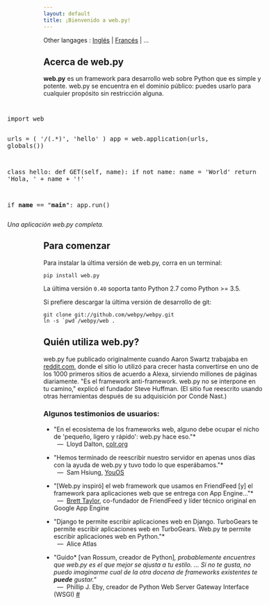 ```yaml
---
layout: default
title: ¡Bienvenido a web.py!
---
```


Other langages : [Inglés](/index.html) | [Francés](/index.fr.html) | ...

## Acerca de web.py

**web.py** es un framework para desarrollo web sobre Python que es simple y potente. web.py se encuentra en el dominio público: puedes usarlo para cualquier propósito sin restricción alguna.

<div style="float: right; margin: 1em">
<pre>
import web

urls = (
    '/(.*)', 'hello'
)
app = web.application(urls, globals())

class hello:
    def GET(self, name):
        if not name:
            name = 'World'
        return 'Hola, ' + name + '!'

if __name__ == "__main__":
    app.run()
</pre>
<em>Una aplicación web.py completa.</em>
</div>

## Para comenzar

Para instalar la última versión de web.py, corra en un terminal:

    pip install web.py

La última versión `0.40` soporta tanto Python 2.7 como Python >= 3.5.

Si prefiere descargar la última versión de desarrollo de git:
    
    git clone git://github.com/webpy/webpy.git
    ln -s `pwd`/webpy/web .

## Quién utiliza web.py?

web.py fue publicado originalmente cuando Aaron Swartz trabajaba en [reddit.com][20], donde el sitio lo utilizó para crecer hasta convertirse en uno de los 1000 primeros sitios de acuerdo a Alexa, sirviendo millones de páginas diariamente. "Es el framework anti-framework. web.py no se interpone en tu camino," explicó el fundador Steve Huffman. (El sitio fue reescrito usando otras herramientas después de su adquisición por Condé Nast.)

   [20]: http://reddit.com/

### Algunos testimonios de usuarios:

* "En el ecosistema de los frameworks web, alguno debe ocupar el nicho de 'pequeño, ligero y rápido': web.py hace eso."*  
<span class="cite">&nbsp;&nbsp;&mdash;&nbsp; Lloyd Dalton, [colr.org](http://colr.org)</span>

* "Hemos terminado de reescribir nuestro servidor en apenas unos días con la ayuda de web.py y tuvo todo lo que esperábamos."*  
<span class="cite">&nbsp;&nbsp;&mdash;&nbsp; Sam Hsiung, [YouOS][25]</span>

   [25]: http://www.youos.com/

* "[Web.py inspiró] el web framework que usamos en FriendFeed [y] el framework para aplicaciones web que se entrega con App Engine..."*  
<span class="cite">&nbsp;&nbsp;&mdash;&nbsp; [Brett Taylor](http://backchannel.org/blog/google-app-engine), co-fundador de FriendFeed y líder técnico original en Google App Engine</span>

* "Django te permite escribir aplicaciones web en Django. TurboGears te permite escribir aplicaciones web en TurboGears. Web.py te permite escribir aplicaciones web en Python."*  
<span class="cite">&nbsp;&nbsp;&mdash;&nbsp; Alice Atlas</span>

* "Guido* [van Rossum, creador de Python]*, probablemente encuentres que web.py es el que mejor se ajusta a tu estilo. ... Si no te gusta, no puedo imaginarme cual de la otra docena de frameworks existentes te __puede__ gustar."*   
<span class="cite">&nbsp;&nbsp;&mdash;&nbsp; Phillip J. Eby, creador de Python Web Server Gateway Interface (WSGI) [#][30]</span>

   [30]: http://www.artima.com/forums/flat.jsp?forum=106&thread=146149&start=30&msRange=15
